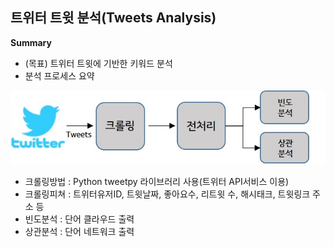 ## 트위터 트윗 분석(Tweets Analysis)



**Summary**
 - (목표) 트위터 트윗에 기반한 키워드 분석
 - 분석 프로세스 요약
 
 ![dataset](./tweets_process.jpg)

 - 크롤링방법 : Python tweetpy 라이브러리 사용(트위터 API서비스 이용)
 - 크롤링피쳐 : 트위터유저ID, 트윗날짜, 좋아요수, 리트윗 수, 해시태크, 트윗링크 주소 등
 - 빈도분석 : 단어 클라우드 출력
 - 상관분석 : 단어 네트워크 출력
